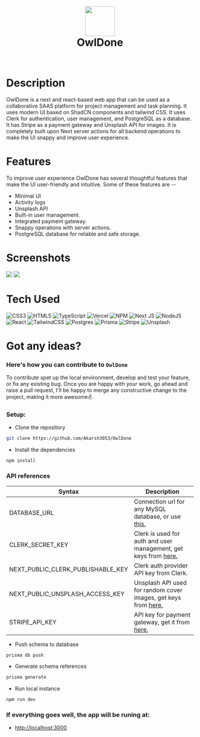 <div align="center">
      <h1> <img src="https://blogger.googleusercontent.com/img/b/R29vZ2xl/AVvXsEiUf4Ug7JGUgHOF3tij14aE9c_YUNOgaIW4r5166CEW1QH570P1v40Z12lnUppsXUrkoYsVWPr7bjHZf17jzfvoaO0_ty4DFHvel71f6kfElDINTmRgm6UCeOBLatkzSIn8-rswXO436PLcbl7kgkAh7cmvIgnpzKBcujSFjaCIA-pfbcRu3rGUL6Jctvw/s320/owldone.jpg" width="80px"><br/>OwlDone</h1>
     </div>
<p align="center"> <a href="https://www.onlyakarsh.com/" target="_blank"><img alt="" src="https://img.shields.io/badge/Website-EA4C89?style=normal&logo=dribbble&logoColor=white" style="vertical-align:center" /></a> <a href="https://twitter.com/only_akarsh" target="_blank"><img alt="" src="https://img.shields.io/badge/Twitter-1DA1F2?style=normal&logo=twitter&logoColor=white" style="vertical-align:center" /></a> <a href="https://www.instagram.com/mayank__arc" target="_blank"><img alt="" src="https://img.shields.io/badge/Instagram-E4405F?style=normal&logo=instagram&logoColor=white" style="vertical-align:center" /></a> <a href="https://www.linkedin.com/in/akarsh3053/}" target="_blank"><img alt="" src="https://img.shields.io/badge/LinkedIn-0077B5?style=normal&logo=linkedin&logoColor=white" style="vertical-align:center" /></a> </p>

# Description

OwlDone is a next and react-based web app that can be used as a collaborative SAAS platform for project management and task planning. It uses modern UI based on ShadCN components and tailwind CSS. It uses Clerk for authentication, user management, and PostgreSQL as a database. It has Stripe as a payment gateway and Unsplash API for images. It is completely built upon Next server actions for all backend operations to make the UI snappy and improve user experience.

# Features

To improve user experience OwlDone has several thoughtful features that make the UI user-friendly and intuitive. Some of these features are --

- Minimal UI
- Activity logs
- Unsplash API
- Built-in user management.
- Integrated payment gateway.
- Snappy operations with server actions.
- PostgreSQL database for reliable and safe storage.

# Screenshots

<img src="https://blogger.googleusercontent.com/img/b/R29vZ2xl/AVvXsEhUiCSBFKXi1w5tabth7noVfR3oK3IgTZS8RHIL_JFB15j2wsW-8oIQIudNPNRPvbjxTAe2tpxCYW9P8ArvEDWdzWKkdDakb6xAz2uirZK4_8o5AM0qJC34MrWoKpf1hAe1E1FN6JMA82f4k_ylLitru8q371t4I57m2S61-cxp_WbkDnD-ypOBGF0eMGc/s16000/Home.png"> <img src="https://blogger.googleusercontent.com/img/b/R29vZ2xl/AVvXsEgy7al870ReO49K5WLXfdZh8e-T9M5RSVwp_N654Vt9_gxULDWd8tyaW07hBNgHL4ZJlPaOS0V1UwF3b9S-J8RHI_9XElKS9g_MWBi1Toz40wlP4NO3rhD5hGwBsJoitfCWKKHNOBXbUXxyakpqdF3JVtTz-m0QXZUI1NncAniN31XwoAIaXufrscnuQuY/s16000/Board.png">

# Tech Used

![CSS3](https://img.shields.io/badge/css3-%231572B6.svg?style=for-the-badge&logo=css3&logoColor=white) ![HTML5](https://img.shields.io/badge/html5-%23E34F26.svg?style=for-the-badge&logo=html5&logoColor=white) ![TypeScript](https://img.shields.io/badge/typescript-%23007ACC.svg?style=for-the-badge&logo=typescript&logoColor=white) ![Vercel](https://img.shields.io/badge/vercel-%23000000.svg?style=for-the-badge&logo=vercel&logoColor=white) ![NPM](https://img.shields.io/badge/NPM-%23000000.svg?style=for-the-badge&logo=npm&logoColor=white) ![Next JS](https://img.shields.io/badge/Next-black?style=for-the-badge&logo=next.js&logoColor=white) ![NodeJS](https://img.shields.io/badge/node.js-6DA55F?style=for-the-badge&logo=node.js&logoColor=white) ![React](https://img.shields.io/badge/react-%2320232a.svg?style=for-the-badge&logo=react&logoColor=%2361DAFB) ![TailwindCSS](https://img.shields.io/badge/tailwindcss-%2338B2AC.svg?style=for-the-badge&logo=tailwind-css&logoColor=white) ![Postgres](https://img.shields.io/badge/postgres-%23316192.svg?style=for-the-badge&logo=postgresql&logoColor=white) ![Prisma](https://img.shields.io/badge/Prisma-3982CE?style=for-the-badge&logo=Prisma&logoColor=white) ![Stripe](https://img.shields.io/badge/Stripe-626CD9?style=for-the-badge&logo=Stripe&logoColor=white) ![Unsplash](https://img.shields.io/badge/Unsplash-000000?style=for-the-badge&logo=Unsplash&logoColor=white)

# Got any ideas?

### Here's how you can contribute to `OwlDone`

To contribute spet up the local environment, develop and test your feature, or fix any existing bug. Once you are happy with your work, go ahead and raise a pull request, I'll be happy to merge any constructive change to the project, making it more awesome✌️.

### Setup:

- Clone the repository

```bash
git clone https://github.com/Akarsh3053/OwlDone
```

- Install the dependencies

```bash
npm install
```

### API references

| Syntax                            | Description                                                                                                  |
| --------------------------------- | ------------------------------------------------------------------------------------------------------------ |
| DATABASE_URL                      | Connection url for any MySQL database, or use <a href="https://neon.tech/">this.</a>                         |
| CLERK_SECRET_KEY                  | Clerk is used for auth and user management, get keys from <a href="https://dashboard.clerk.com/">here.</a>   |
| NEXT_PUBLIC_CLERK_PUBLISHABLE_KEY | Clerk auth provider API key from Clerk.                                                                      |
| NEXT_PUBLIC_UNSPLASH_ACCESS_KEY   | Unsplash API used for random cover images, get keys from <a href="https://unsplash.com/developers">here.</a> |
| STRIPE_API_KEY                    | API key for payment gateway, get it from <a href="https://docs.stripe.com/api">here.</a>                     |

- Push schema to database

```bash
prisma db push
```

- Generate schema references

```bash
prisma generate
```

- Run local instance

```bash
npm run dev
```

### If everything goes well, the app will be runing at:

- <a href="http://localhost:3000">http://localhost:3000</a>
